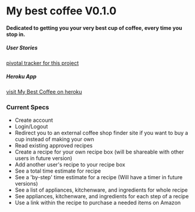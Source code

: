 # My best coffee V0.1.0

#### Dedicated to getting you your very best cup of coffee, every time you stop in.

##### User Stories
[pivotal tracker for this project](https://www.pivotaltracker.com/s/projects/1047508)

##### Heroku App
[visit My Best Coffee on heroku](http://mybestcoffee.herokuapp.com/)


### Current Specs

- Create account
- Login/Logout
- Redirect you to an external coffee shop finder site if you want to buy a cup instead of making your own
- Read existing approved recipes
- Create a recipe for your own recipe box (will be shareable with other users in future version)
- Add another user's recipe to your recipe box
- See a total time estimate for recipe
- See a 'by-step' time estimate for a recipe (Will have a timer in future versions)
- See a list of appliances, kitchenware, and ingredients for whole recipe
- See appliances, kitchenware, and ingredients for each step of a recipe
- Use a link within the recipe to purchase a needed items on Amazon


